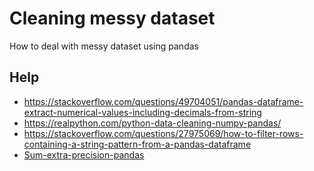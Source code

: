 # Cleaning messy dataset
How to deal with messy dataset using pandas

## Help 

- https://stackoverflow.com/questions/49704051/pandas-dataframe-extract-numerical-values-including-decimals-from-string
- https://realpython.com/python-data-cleaning-numpy-pandas/
- https://stackoverflow.com/questions/27975069/how-to-filter-rows-containing-a-string-pattern-from-a-pandas-dataframe
- [Sum-extra-precision-pandas](https://stackoverflow.com/questions/52679418/pandas-series-sum-shows-extra-precision)
